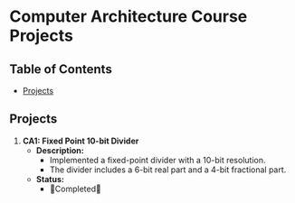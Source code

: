 # Computer Architecture Course Projects 

## Table of Contents

- [Projects](#projects)

## Projects

1. **CA1: Fixed Point 10-bit Divider**
   - **Description:**
     - Implemented a fixed-point divider with a 10-bit resolution.
     - The divider includes a 6-bit real part and a 4-bit fractional part.
   - **Status:**
     - 🎉Completed🎉 
